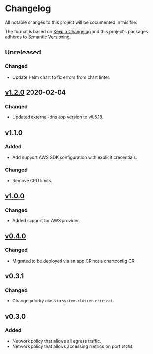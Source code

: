 # Changelog

All notable changes to this project will be documented in this file.

The format is based on [Keep a Changelog](http://keepachangelog.com/en/1.0.0/)
and this project's packages adheres to [Semantic Versioning](http://semver.org/spec/v2.0.0.html).

## Unreleased

### Changed

- Update Helm chart to fix errors from chart linter.

## [v1.2.0] 2020-02-04

### Changed

- Updated external-dns app version to v0.5.18.

## [v1.1.0]

### Added

- Add support AWS SDK configuration with explicit credentials.

### Changed

- Remove CPU limits.

## [v1.0.0]

### Changed

- Added support for AWS provider.

## [v0.4.0]

### Changed

- Migrated to be deployed via an app CR not a chartconfig CR

## v0.3.1

### Changed

- Change priority class to `system-cluster-critical`.


## v0.3.0

### Added

- Network policy that allows all egress traffic.
- Network policy that allows accessing metrics on port `10254`.

[v1.2.0]: https://github.com/giantswarm/external-dns-app/releases/tag/v1.2.0
[v1.1.0]: https://github.com/giantswarm/external-dns-app/releases/tag/v1.1.0
[v1.0.0]: https://github.com/giantswarm/external-dns-app/releases/tag/v1.0.0
[v0.4.0]: https://github.com/giantswarm/external-dns-app/releases/tag/v0.4.0
